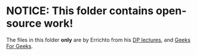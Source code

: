 # NOTICE: This folder contains open-source work!

The files in this folder **only** are by Errichto from his [DP lectures](https://www.youtube.com/watch?v=1mtvm2ubHCY&list=PLl0KD3g-oDOGJUdmhFk19LaPgrfmAGQfo&index=2), and [Geeks For Geeks](https://geeksforgeeks.org).
